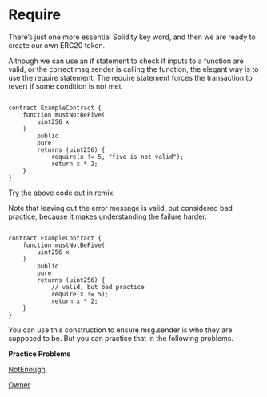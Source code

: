 # Require

There’s just one more essential Solidity key word, and then we are ready to create our own ERC20 token.

Although we can use an if statement to check if inputs to a function are valid, or the correct msg.sender is calling the function, the elegant way is to use the require statement. The require statement forces the transaction to revert if some condition is not met.

```solidity

contract ExampleContract {
    function mustNotBeFive(
        uint256 x
    ) 
        public 
        pure 
        returns (uint256) {
            require(x != 5, "five is not valid");
            return x * 2;
    }
}

```

Try the above code out in remix.

Note that leaving out the error message is valid, but considered bad practice, because it makes understanding the failure harder.

```solidity

contract ExampleContract {
    function mustNotBeFive(
        uint256 x
    ) 
        public 
        pure 
        returns (uint256) {
            // valid, but bad practice
            require(x != 5);
            return x * 2;
    }
}
```

You can use this construction to ensure msg.sender is who they are supposed to be. But you can practice that in the following problems.

**Practice Problems**

[NotEnough](https://github.com/RareSkills/Solidity-Exercises/tree/main/NotEnough)

[Owner](https://github.com/RareSkills/Solidity-Exercises/tree/main/Owner)
